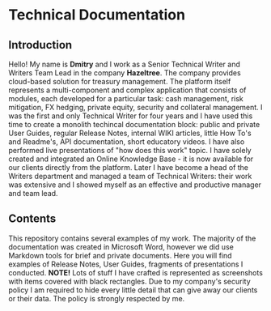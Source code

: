# Technical Documentation
## Introduction
Hello! My name is **Dmitry** and I work as a Senior Technical Writer and Writers Team Lead in the company **Hazeltree**. The company provides cloud-based solution for treasury management. The platform itself represents a multi-component and complex application that consists of modules, each developed for a particular task: cash management, risk mitigation, FX hedging, private equity, security and collateral management. I was the first and only Technical Writer for four years and I have used this time to create a monolith techincal documentation block: public and private User Guides, regular Release Notes, internal WIKI articles, little How To's and Readme's, API documentation, short educatory videos. I have also performed live presentations of "how does this work" topic. I have solely created and integrated an Online Knowledge Base - it is now available for our clients directly from the platform. Later I have become a head of the Writers department and managed a team of Technical Writers: their work was extensive and I showed myself as an effective and productive manager and team lead.
## Contents
This repository contains several examples of my work. The majority of the documentation was created in Microsoft Word, however we did use Markdown tools for brief and private documents. Here you will find examples of Release Notes, User Guides, fragments of presentations I conducted. **NOTE!** Lots of stuff I have crafted is represented as screenshots with items covered with black rectangles. Due to my company's security policy I am required to hide every little detail that can give away our clients or their data. The policy is strongly respected by me.
